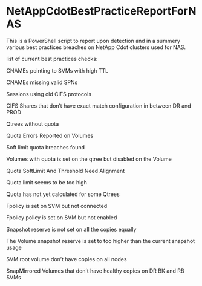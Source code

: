 # NetAppCdotBestPracticeReportForNAS
This is a PowerShell script to report upon detection and in a summery various best practices breaches on NetApp Cdot clusters used for NAS.

list of current best practices checks:


CNAMEs pointing to SVMs with high TTL

CNAMEs missing valid SPNs

Sessions using old CIFS protocols

CIFS Shares that don’t have exact match configuration in between DR and PROD

Qtrees without quota

Quota Errors Reported on Volumes

Soft limit quota breaches found

Volumes with quota is set on the qtree but disabled on the Volume

Quota SoftLimit And Threshold Need Alignment

Quota limit seems to be too high

Quota has not yet calculated for some Qtrees

Fpolicy is set on SVM but not connected

Fpolicy policy is set on SVM but not enabled

Snapshot reserve is not set on all the copies equally

The Volume snapshot reserve is set to too higher than the current snapshot usage

SVM root volume don’t have copies on all nodes

SnapMirrored Volumes that don’t have healthy copies on DR BK and RB SVMs
